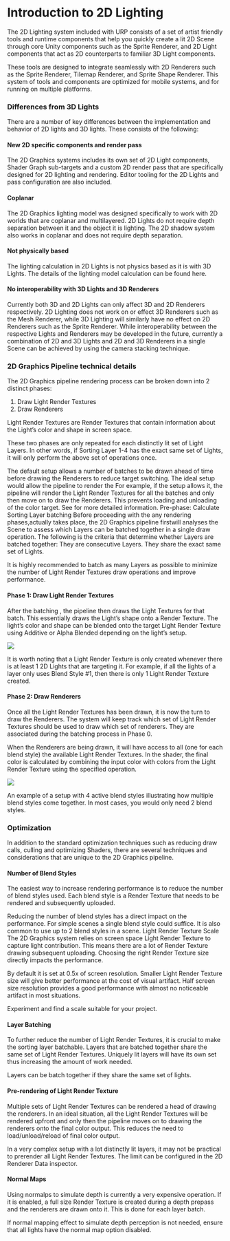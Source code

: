 # Introduction to 2D Lighting

The 2D Lighting system included with URP consists of a set of artist friendly tools and runtime components that help you quickly create a lit 2D Scene through core Unity components such as the Sprite Renderer, and 2D Light components that act as 2D counterparts to familiar 3D Light components.

These tools are designed to integrate seamlessly with 2D Renderers such as the Sprite Renderer, Tilemap Renderer, and Sprite Shape Renderer. This system of tools and components are optimized for mobile systems, and for running on multiple platforms.

### Differences from 3D Lights

There are a number of key differences between the implementation and behavior of 2D lights and 3D lights. These consists of the following:

#### New 2D specific components and render pass
The 2D Graphics systems includes its own set of 2D Light components, Shader Graph sub-targets and a custom 2D render pass that are specifically designed for 2D lighting and rendering. Editor tooling for the 2D Lights and pass configuration are also included.

#### Coplanar
The 2D Graphics lighting model was designed specifically to work with 2D worlds that are coplanar and multilayered. 2D Lights do not require depth separation between it and the object it is lighting. The 2D shadow system also works in coplanar and does not require depth separation.

#### Not physically based
The lighting calculation in 2D Lights is not physics based as it is with 3D Lights. The details of the lighting model calculation can be found here.

#### No interoperability with 3D Lights and 3D Renderers

Currently both 3D and 2D Lights can only affect 3D and 2D Renderers respectively. 2D Lighting does not work on or effect 3D Renderers such as the Mesh Renderer, while 3D Lighting will similarly have no effect on 2D Renderers such as the Sprite Renderer. While interoperability between the respective Lights and Renderers may be developed in the future, currently a combination of 2D and 3D Lights and 2D and 3D Renderers in a single Scene can be achieved by using the camera stacking technique.

### 2D Graphics Pipeline technical details
The 2D Graphics pipeline rendering process can be broken down into 2 distinct phases:
1) Draw Light Render Textures
2) Draw Renderers

Light Render Textures are Render Textures that contain information about the Light’s color and shape in screen space.

These two phases are only repeated  for each distinctly lit set of Light Layers. In other words, if Sorting Layer 1-4 has the exact same set of Lights, it will only perform the above set of operations once.

The default setup allows a number of batches to be drawn ahead of time before drawing the Renderers to reduce target switching. The ideal setup would allow the pipeline to render the For example, if the setup allows it, the pipeline will render the Light Render Textures for all the batches and only then move on to draw the Renderers. This prevents loading and unloading of the color target. See <Optimization> for more detailed information.
Pre-phase: Calculate Sorting Layer batching
Before proceeding with the  any rendering phases,actually takes place, the 2D Graphics pipeline firstwill analyses the Scene to assess which Layers can be batched together in a single draw operation. The following is the criteria that determine whether Layers are batched together:
They are consecutive Layers.
They share the exact same set of Lights.

It is highly recommended to batch as many Layers as possible to minimize the number of Light Render Textures draw operations and improve performance.


#### Phase 1: Draw Light Render Textures
After the batching , the pipeline then draws the Light Textures for that batch. This essentially draws the Light’s shape onto a Render Texture. The light’s color and shape can be blended onto the target Light Render Texture using Additive or Alpha Blended depending on the light’s setup.

![](Images/2D/introduction_phase1.png)

It is worth noting that a Light Render Texture is only created whenever there is at least 1 2D Lights that are targeting it. For example, if all the lights of a layer only uses Blend Style #1, then there is only 1 Light Render Texture created.

#### Phase 2: Draw Renderers
Once all the Light Render Textures has been drawn, it is now the turn to draw the Renderers. The system will keep track which set of Light Render Textures should be used to draw which set of renderers. They are associated during the batching process in Phase 0.

When the Renderers are being drawn, it will have access to all (one for each blend style) the available Light Render Textures. In the shader, the final color is calculated by combining the input color with colors from the Light Render Texture using the specified operation.

![](Images/2D/introduction_phase2.png)

An example of a setup with 4 active blend styles illustrating how multiple blend styles come together. In most cases, you would only need 2 blend styles.

### Optimization
In addition to the standard optimization techniques such as reducing draw calls, culling and optimizing Shaders, there are several techniques and considerations that are unique to the 2D Graphics pipeline.

#### Number of Blend Styles
The easiest way to increase rendering performance is to reduce the number of blend styles used. Each blend style is a Render Texture that needs to be rendered and subsequently uploaded.

Reducing the number of blend styles has a direct impact on the performance. For simple scenes a single blend style could suffice. It is also common to use up to 2 blend styles in a scene.
Light Render Texture Scale
The 2D Graphics system relies on screen space Light Render Texture to capture light contribution. This means there are a lot of Render Texture drawing subsequent uploading. Choosing the right Render Texture size directly impacts the performance.

By default it is set at 0.5x of screen resolution. Smaller Light Render Texture size will give better performance at the cost of visual artifact. Half screen size resolution provides a good performance with almost no noticeable artifact in most situations.

Experiment and find a scale suitable for your project.

#### Layer Batching
To further reduce the number of Light Render Textures, it is crucial to make the sorting layer batchable. Layers that are batched together share the same set of Light Render Textures. Uniquely lit layers will have its own set thus increasing the amount of work needed.

Layers can be batch together if they share the same set of lights.

#### Pre-rendering of Light Render Texture
Multiple sets of Light Render Textures can be rendered a head of drawing the renderers. In an ideal situation, all the Light Render Textures will be rendered upfront and only then the pipeline moves on to drawing the renderers onto the final color output. This reduces the need to load/unload/reload of final color output.

In a very complex setup with a lot distinctly lit layers, it may not be practical to prerender all Light Render Textures. The limit can be configured in the 2D Renderer Data inspector.

#### Normal Maps
Using normalps to simulate depth is currently a very expensive operation. If it is enabled, a full size Render Texture is created during a depth prepass and the renderers are drawn onto it. This is done for each layer batch.

If normal mapping effect to simulate depth perception is not needed, ensure that all lights have the normal map option disabled.
